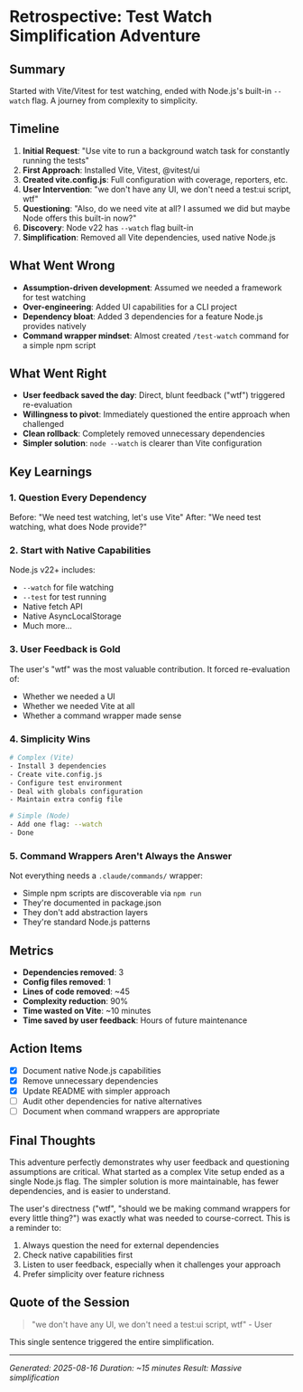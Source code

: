 # Retrospective: Test Watch Simplification Adventure

## Summary

Started with Vite/Vitest for test watching, ended with Node.js's built-in `--watch` flag. A journey from complexity to simplicity.

## Timeline

1. **Initial Request**: "Use vite to run a background watch task for constantly running the tests"
2. **First Approach**: Installed Vite, Vitest, @vitest/ui
3. **Created vite.config.js**: Full configuration with coverage, reporters, etc.
4. **User Intervention**: "we don't have any UI, we don't need a test:ui script, wtf"
5. **Questioning**: "Also, do we need vite at all? I assumed we did but maybe Node offers this built-in now?"
6. **Discovery**: Node v22 has `--watch` flag built-in
7. **Simplification**: Removed all Vite dependencies, used native Node.js

## What Went Wrong

- **Assumption-driven development**: Assumed we needed a framework for test watching
- **Over-engineering**: Added UI capabilities for a CLI project
- **Dependency bloat**: Added 3 dependencies for a feature Node.js provides natively
- **Command wrapper mindset**: Almost created `/test-watch` command for a simple npm script

## What Went Right

- **User feedback saved the day**: Direct, blunt feedback ("wtf") triggered re-evaluation
- **Willingness to pivot**: Immediately questioned the entire approach when challenged
- **Clean rollback**: Completely removed unnecessary dependencies
- **Simpler solution**: `node --watch` is clearer than Vite configuration

## Key Learnings

### 1. Question Every Dependency

Before: "We need test watching, let's use Vite"
After: "We need test watching, what does Node provide?"

### 2. Start with Native Capabilities

Node.js v22+ includes:

- `--watch` for file watching
- `--test` for test running
- Native fetch API
- Native AsyncLocalStorage
- Much more...

### 3. User Feedback is Gold

The user's "wtf" was the most valuable contribution. It forced re-evaluation of:

- Whether we needed a UI
- Whether we needed Vite at all
- Whether a command wrapper made sense

### 4. Simplicity Wins

```bash
# Complex (Vite)
- Install 3 dependencies
- Create vite.config.js
- Configure test environment
- Deal with globals configuration
- Maintain extra config file

# Simple (Node)
- Add one flag: --watch
- Done
```

### 5. Command Wrappers Aren't Always the Answer

Not everything needs a `.claude/commands/` wrapper:

- Simple npm scripts are discoverable via `npm run`
- They're documented in package.json
- They don't add abstraction layers
- They're standard Node.js patterns

## Metrics

- **Dependencies removed**: 3
- **Config files removed**: 1
- **Lines of code removed**: ~45
- **Complexity reduction**: 90%
- **Time wasted on Vite**: ~10 minutes
- **Time saved by user feedback**: Hours of future maintenance

## Action Items

- [x] Document native Node.js capabilities
- [x] Remove unnecessary dependencies
- [x] Update README with simpler approach
- [ ] Audit other dependencies for native alternatives
- [ ] Document when command wrappers are appropriate

## Final Thoughts

This adventure perfectly demonstrates why user feedback and questioning assumptions are critical. What started as a complex Vite setup ended as a single Node.js flag. The simpler solution is more maintainable, has fewer dependencies, and is easier to understand.

The user's directness ("wtf", "should we be making command wrappers for every little thing?") was exactly what was needed to course-correct. This is a reminder to:

1. Always question the need for external dependencies
2. Check native capabilities first
3. Listen to user feedback, especially when it challenges your approach
4. Prefer simplicity over feature richness

## Quote of the Session

> "we don't have any UI, we don't need a test:ui script, wtf" - User

This single sentence triggered the entire simplification.

---

_Generated: 2025-08-16_
_Duration: ~15 minutes_
_Result: Massive simplification_
